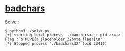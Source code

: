 # [badchars](https://ropemporium.com/challenge/badchars.html)

[Solve](./solve.py) :

```console
$ python3 ./solve.py 
[+] Starting local process './badchars32': pid 23412
Flag : b'ROPE{a_placeholder_32byte_flag!}\n'
[*] Stopped process './badchars32' (pid 23412)
```